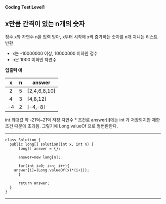 **Coding Test Level1**

## x만큼 간격이 있는 n개의 숫자

정수 x와 자연수 n을 입력 받아, x부터 시작해 x씩 증가하는 숫자를 n개 지니는 리스트 반환
- x는 -10000000 이상, 10000000 이하인 정수
- n은 1000 이하인 자연수

__입출력 예__

| x | n | answer |
|:---:|:---:|---|
| 2 | 5 | [2,4,6,8,10] |
| 4 | 3 | [4,8,12] |
| -4 | 2 | [-4,-8] |

int 최대값 약 -21억~21억 저장
자연수 * 조건로 answer[i]에는 int 가 저장되지만 제한 조건 때문에 초과됨.
그렇기에 Long.valueOf 으로 형변환한다.

---

	class Solution {
	  public long[] solution(int x, int n) {
	      long[] answer = {};

	      answer=new long[n];

	      for(int i=0; i<n; i++){
		answer[i]=(Long.valueOf(x)*(i+1));    
	      }

	      return answer;
	  }
	}
	
---
